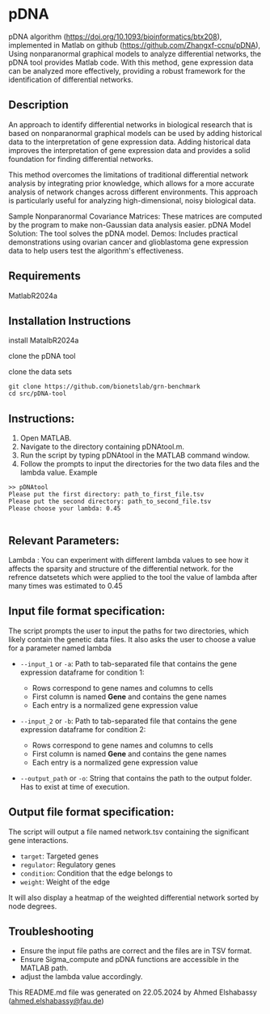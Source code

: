 # pDNA

pDNA algorithm (https://doi.org/10.1093/bioinformatics/btx208), implemented in Matlab on github (https://github.com/Zhangxf-ccnu/pDNA), Using nonparanormal graphical models to analyze differential networks, the pDNA tool provides Matlab code. With this method, gene expression data can be analyzed more effectively, providing a robust framework for the identification of differential networks.


## Description

An approach to identify differential networks in biological research that is based on nonparanormal graphical models can be used by adding historical data to the interpretation of gene expression data. Adding historical data improves the interpretation of gene expression data and provides a solid foundation for finding differential networks.

This method overcomes the limitations of traditional differential network analysis by integrating prior knowledge, which allows for a more accurate analysis of network changes across different environments. This approach is particularly useful for analyzing high-dimensional, noisy biological data.

Sample Nonparanormal Covariance Matrices: These matrices are computed by the program to make non-Gaussian data analysis easier.
pDNA Model Solution: The tool solves the pDNA model.
Demos: Includes practical demonstrations using ovarian cancer and glioblastoma gene expression data to help users test the algorithm's effectiveness.

## Requirements

MatlabR2024a


## Installation Instructions

install MatalbR2024a

clone the pDNA tool

clone the data sets
```
git clone https://github.com/bionetslab/grn-benchmark
cd src/pDNA-tool 
```


## Instructions:

1. Open MATLAB.
2. Navigate to the directory containing pDNAtool.m.
3. Run the script by typing pDNAtool in the MATLAB command window.
4. Follow the prompts to input the directories for the two data files and the lambda value.
Example 
```
>> pDNAtool
Please put the first directory: path_to_first_file.tsv
Please put the second directory: path_to_second_file.tsv
Please choose your lambda: 0.45


```

## Relevant Parameters:
Lambda : You can experiment with different lambda values to see how it affects the sparsity and structure of the differential network.
for the refrence datsetets which were applied to the tool the value of lambda after many times was estimated to 0.45


## Input file format specification:
The script prompts the user to input the paths for two directories, which likely contain the genetic data files.
It also asks the user to choose a value for a parameter named lambda
- `--input_1` or `-a`: Path to tab-separated file that contains the gene expression dataframe for condition 1:
    - Rows correspond to gene names and columns to cells 
    - First column is named **Gene** and contains the gene names
    - Each entry is a normalized gene expression value
- `--input_2` or `-b`: Path to tab-separated file that contains the gene expression dataframe for condition 2:
    - Rows correspond to gene names and columns to cells 
    - First column is named **Gene** and contains the gene names
    - Each entry is a normalized gene expression value

- `--output_path` or `-o`: String that contains the path to the output folder. Has to exist at time of execution.

## Output file format specification:
The script will output a file named network.tsv containing the significant gene interactions.
- `target`: Targeted genes
- `regulator`: Regulatory genes
- `condition`: Condition that the edge belongs to
- `weight`: Weight of the edge

It will also display a heatmap of the weighted differential network sorted by node degrees.

## Troubleshooting
- Ensure the input file paths are correct and the files are in TSV format.
- Ensure Sigma_compute and pDNA functions are accessible in the MATLAB path.
- adjust the lambda value accordingly.




This README.md file was generated on 22.05.2024 by Ahmed Elshabassy (ahmed.elshabassy@fau.de)
